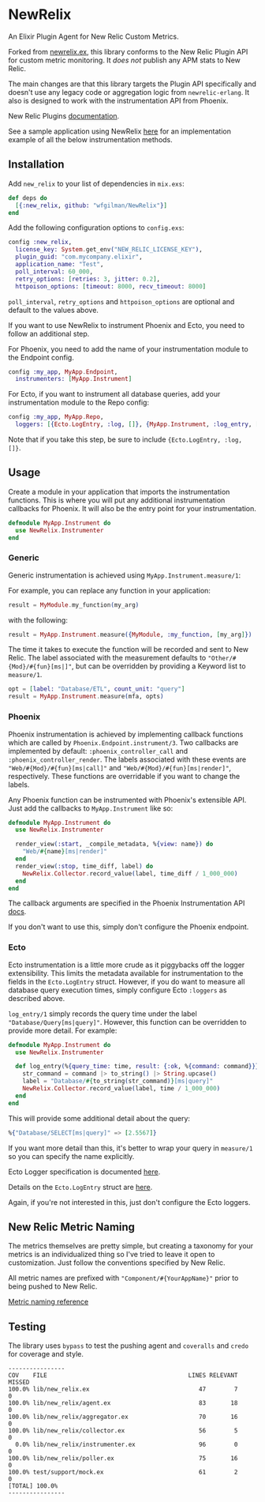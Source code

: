 # NewRelix

An Elixir Plugin Agent for New Relic Custom Metrics.

Forked from [newrelix.ex](https://github.com/romul/newrelic.ex), this library
conforms to the New Relic Plugin API for custom metric monitoring. It *does not*
publish any APM stats to New Relic.

The main changes are that this library targets the Plugin API specifically and
doesn't use any legacy code or aggregation logic from `newrelic-erlang`. It also
is designed to work with the instrumentation API from Phoenix.

New Relic Plugins [documentation](https://docs.newrelic.com/docs/plugins/plugins-new-relic).

See a sample application using NewRelix [here](https://github.com/wfgilman/NewRelixApp) for an implementation example of all the below instrumentation methods.

## Installation

Add `new_relix` to your list of dependencies in `mix.exs`:

```elixir
def deps do
  [{:new_relix, github: "wfgilman/NewRelix"}]
end
```

Add the following configuration options to `config.exs`:

```elixir
config :new_relix,
  license_key: System.get_env("NEW_RELIC_LICENSE_KEY"),
  plugin_guid: "com.mycompany.elixir",
  application_name: "Test",
  poll_interval: 60_000,
  retry_options: [retries: 3, jitter: 0.2],
  httpoison_options: [timeout: 8000, recv_timeout: 8000]
```
`poll_interval`, `retry_options` and `httpoison_options` are optional and default to
the values above.

If you want to use NewRelix to instrument Phoenix and Ecto, you need to follow
an additional step.

For Phoenix, you need to add the name of your instrumentation module to the
Endpoint config.
```elixir
config :my_app, MyApp.Endpoint,
  instrumenters: [MyApp.Instrument]
```
For Ecto, if you want to instrument all database queries, add your instrumentation
module to the Repo config:
```elixir
config :my_app, MyApp.Repo,
  loggers: [{Ecto.LogEntry, :log, []}, {MyApp.Instrument, :log_entry, []}]
```
Note that if you take this step, be sure to include `{Ecto.LogEntry, :log, []}`.

## Usage

Create a module in your application that imports the instrumentation functions.
This is where you will put any additional instrumentation callbacks for Phoenix.
It will also be the entry point for your instrumentation.
```elixir
defmodule MyApp.Instrument do
  use NewRelix.Instrumenter
end
```

### Generic

Generic instrumentation is achieved using `MyApp.Instrument.measure/1`:

For example, you can replace any function in your application:
```elixir
result = MyModule.my_function(my_arg)
```
with the following:
```elixir
result = MyApp.Instrument.measure({MyModule, :my_function, [my_arg]})
```
The time it takes to execute the function will be recorded and sent to New
Relic. The label associated with the measurement defaults to `"Other/#{Mod}/#{fun}[ms|]"`,
but can be overridden by providing a Keyword list to `measure/1`.
```elixir
opt = [label: "Database/ETL", count_unit: "query"]
result = MyApp.Instrument.measure(mfa, opts)
```

### Phoenix

Phoenix instrumentation is achieved by implementing callback functions which are
called by `Phoenix.Endpoint.instrument/3`. Two callbacks are implemented by
default: `:phoenix_controller_call` and `:phoenix_controller_render`. The labels
associated with these events are `"Web/#{Mod}/#{fun}[ms|call]"` and `"Web/#{Mod}/#{fun}[ms|render]"`,
respectively. These functions are overridable if you want to change the labels.

Any Phoenix function can be instrumented with Phoenix's extensible API. Just add
the callbacks to `MyApp.Instrument` like so:
```elixir
defmodule MyApp.Instrument do
  use NewRelix.Instrumenter

  render_view(:start, _compile_metadata, %{view: name}) do
    "Web/#{name}[ms|render]"
  end
  render_view(:stop, time_diff, label) do
    NewRelix.Collector.record_value(label, time_diff / 1_000_000)
  end
end
```
The callback arguments are specified in the Phoenix Instrumentation API [docs](https://hexdocs.pm/phoenix/Phoenix.Endpoint.html).

If you don't want to use this, simply don't configure the Phoenix endpoint.

### Ecto

Ecto instrumentation is a little more crude as it piggybacks off the logger
extensibility. This limits the metadata available for instrumentation to the
fields in the `Ecto.LogEntry` struct. However, if you do want to measure all
database query execution times, simply configure Ecto `:loggers` as described above.

`log_entry/1` simply records the query time under the label `"Database/Query[ms|query]"`.
However, this function can be overridden to provide more detail. For example:
```elixir
defmodule MyApp.Instrument do
  use NewRelix.Instrumenter

  def log_entry(%{query_time: time, result: {:ok, %{command: command}}} = entry) do
    str_command = command |> to_string() |> String.upcase()
    label = "Database/#{to_string(str_command)}[ms|query]"
    NewRelix.Collector.record_value(label, time / 1_000_000)
  end
end
```
This will provide some additional detail about the query:
```elixir
%{"Database/SELECT[ms|query]" => [2.5567]}
```
If you want more detail than this, it's better to wrap your query in `measure/1`
so you can specify the name explicitly.

Ecto Logger specification is documented [here](https://hexdocs.pm/ecto/Ecto.Repo.html#content).

Details on the `Ecto.LogEntry` struct are [here](https://hexdocs.pm/ecto/Ecto.LogEntry.html#content).

Again, if you're not interested in this, just don't configure the Ecto loggers.

## New Relic Metric Naming

The metrics themselves are pretty simple, but creating a taxonomy for your metrics
is an individualized thing so I've tried to leave it open to customization. Just
follow the conventions specified by New Relic.

All metric names are prefixed with `"Component/#{YourAppName}"` prior to being
pushed to New Relic.

[Metric naming reference](https://docs.newrelic.com/docs/plugins/plugin-developer-resources/developer-reference/metric-naming-reference)

## Testing

The library uses `bypass` to test the pushing agent and `coveralls` and `credo`
for coverage and style.
```
----------------
COV    FILE                                        LINES RELEVANT   MISSED
100.0% lib/new_relix.ex                               47        7        0
100.0% lib/new_relix/agent.ex                         83       18        0
100.0% lib/new_relix/aggregator.ex                    70       16        0
100.0% lib/new_relix/collector.ex                     56        5        0
  0.0% lib/new_relix/instrumenter.ex                  96        0        0
100.0% lib/new_relix/poller.ex                        75       16        0
100.0% test/support/mock.ex                           61        2        0
[TOTAL] 100.0%
----------------
```
